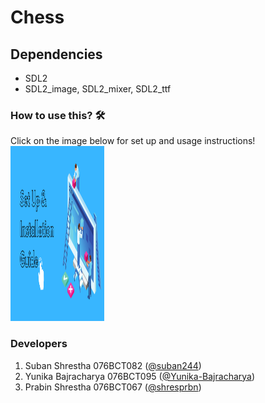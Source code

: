 # Chess

## Dependencies
* SDL2
* SDL2_image, SDL2_mixer, SDL2_ttf

### How to use this? 🛠
Click on the image below for set up and usage instructions!
<a href = "https://github.com/Yunika-Bajracharya/Chess/blob/main/installation.md">
<img src = "./readme_assets/setup&installation.png" width="150" height="280"></a>

### Developers
1. Suban Shrestha 076BCT082 ([@suban244](https://github.com/suban244))
2. Yunika Bajracharya 076BCT095 ([@Yunika-Bajracharya](https://github.com/Yunika-Bajracharya))
3. Prabin Shrestha 076BCT067 ([@shresprbn](https://github.com/shresprbn))
